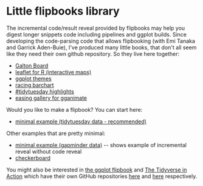 # Little flipbooks library

The incremental code/result reveal provided by flipbooks may help you digest longer snippets code including pipelines and ggplot builds.  Since developing the code-parsing code that allows flipbooking (with Emi Tanaka and Garrick Aden-Buie), I've produced many little books, that don't all seem like they need their own github repository.  So they live here together:  

- [Galton Board](https://evamaerey.github.io/little_flipbooks_library/galton_board/galton_board.html#1)
- [leaflet for R (interactive maps)](https://evamaerey.github.io/little_flipbooks_library/leaflet/leaflet#1)
- [ggplot themes](https://evamaerey.github.io/little_flipbooks_library/taming_themes_in_ggplot/taming_ggplot_themes.html)
- [racing barchart](https://evamaerey.github.io/little_flipbooks_library/racing_bars/racing_barcharts.html)
- [#tidytuesday highlights](https://evamaerey.github.io/little_flipbooks_library/tidytuesday_highlights/tidytuesday_highlights.html)
- [easing gallery for gganimate](https://evamaerey.github.io/easing_gganimate/easing_examples.html)


Would you like to make a flipbook? You can start here:

- [minimal example (tidytuesday data - recommended)](https://evamaerey.github.io/little_flipbooks_library/tidytuesday_minimal_example/tidytuesday_minimal_example)

Other examples that are pretty minimal:

- [minimal example (gapminder data)](https://evamaerey.github.io/little_flipbooks_library/minimal_example/minimal_example) -- shows example of incremental reveal without code reveal
- [checkerboard](https://evamaerey.github.io/little_flipbooks_library/checkerboard/checkerboard.html)


You might also be interested in [the ggplot flipbook](https://evamaerey.github.io/ggplot_flipbook/ggplot_flipbook_xaringan.html) and [The Tidyverse in Action](https://evamaerey.github.io/tidyverse_in_action/tidyverse_in_action.html) which have their own GitHub repositories [here](https://github.com/EvaMaeRey/ggplot_flipbook) and [here](https://github.com/EvaMaeRey/tidyverse_in_action) respectively.  
